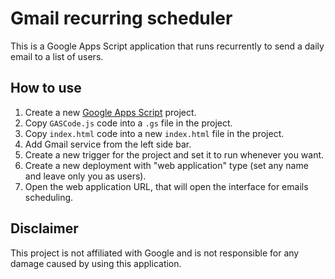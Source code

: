 # Gmail recurring scheduler

This is a Google Apps Script application that runs recurrently to send a daily email to a list of users.

## How to use

1. Create a new [Google Apps Script](https://script.google.com/home) project.
2. Copy `GASCode.js` code into a `.gs` file in the project.
3. Copy `index.html` code into a new `index.html` file in the project.
4. Add Gmail service from the left side bar.
5. Create a new trigger for the project and set it to run whenever you want.
6. Create a new deployment with "web application" type (set any name and leave only you as users).
7. Open the web application URL, that will open the interface for emails scheduling.

## Disclaimer

This project is not affiliated with Google and is not responsible for any damage caused by using this application.
